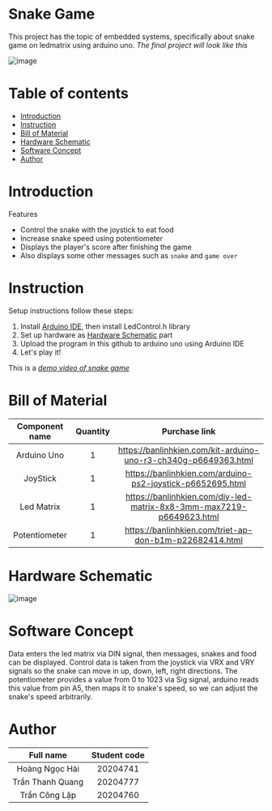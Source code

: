 # Snake Game

This project has the topic of embedded systems, specifically about snake game on ledmatrix using arduino uno.
_The final project will look like this_

![image](https://drive.google.com/file/d/1UyZ3_CvR8rco-Wumczf8Fr224vgEFuWD/view?usp=drive_link)

# Table of contents

- [Introduction](#introduction)
- [Instruction](#instruction)
- [Bill of Material](#bill-of-material)
- [Hardware Schematic](#hardware-schematic)
- [Software Concept](#software-concept)
- [Author](#author)

# Introduction

Features

- Control the snake with the joystick to eat food
- Increase snake speed using potentiometer
- Displays the player's score after finishing the game
- Also displays some other messages such as `snake` and `game over`

# Instruction

Setup instructions follow these steps:

1. Install [Arduino IDE](https://www.arduino.cc/en/software), then install LedControl.h library
2. Set up hardware as [Hardware Schematic](#hardware-schematic) part
3. Upload the program in this github to arduino uno using Arduino IDE
4. Let's play it!

This is a _[demo video of snake game](https://youtu.be/zl4Zn1ty6aY)_

# Bill of Material

| Component name | Quantity |                            Purchase link                             |
| :------------: | :------: | :------------------------------------------------------------------: |
|  Arduino Uno   |    1     |   https://banlinhkien.com/kit-arduino-uno-r3-ch340g-p6649363.html    |
|    JoyStick    |    1     |      https://banlinhkien.com/arduino-ps2-joystick-p6652695.html      |
|   Led Matrix   |    1     | https://banlinhkien.com/diy-led-matrix-8x8-3mm-max7219-p6649623.html |
| Potentiometer  |    1     |       https://banlinhkien.com/triet-ap-don-b1m-p22682414.html        |

# Hardware Schematic

![image](https://drive.google.com/file/d/1sXE36T01lGSweIY69g824HhyEPciCu2n/view?usp=drive_link)

# Software Concept

Data enters the led matrix via DIN signal, then messages, snakes and food can be displayed. Control data is taken from the joystick via VRX and VRY signals so the snake can move in up, down, left, right directions. The potentiometer provides a value from 0 to 1023 via Sig signal, arduino reads this value from pin A5, then maps it to snake's speed, so we can adjust the snake's speed arbitrarily.

# Author

|    Full name     | Student code |
| :--------------: | :----------: |
|  Hoàng Ngọc Hải  |   20204741   |
| Trần Thanh Quang |   20204777   |
|  Trần Công Lập   |   20204760   |

